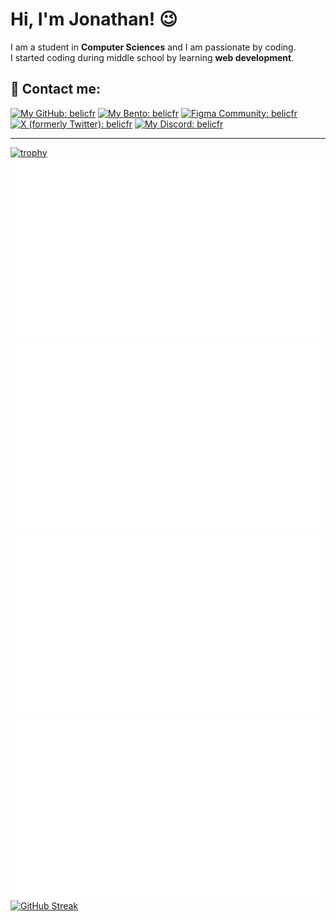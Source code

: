 # Hi, I'm Jonathan! 😉
I am a student in **Computer Sciences** and I am passionate by coding.\
I started coding during middle school by learning **web development**.

## 📱 Contact me:

[![My GitHub: belicfr](https://img.shields.io/badge/GitHub-black.svg?style=for-the-badge&logo=github&logoColor=white)](https://github.com/belicfr)
[![My Bento: belicfr](https://img.shields.io/badge/My_Bento-white.svg?style=for-the-badge&logo=bento&logoColor=black)](https://bento.me/belicfr)
[![Figma Community: belicfr](https://img.shields.io/badge/Figma_Community-black.svg?style=for-the-badge&logo=figma&logoColor=pink)](https://www.figma.com/@belicfr)\
[![X (formerly Twitter): belicfr](https://img.shields.io/badge/-black.svg?style=for-the-badge&logo=x&logoColor=white)](https://www.x.com/belicfr)
[![My Discord: belicfr](https://img.shields.io/badge/belicfr-%235562EB.svg?style=for-the-badge&logo=discord&logoColor=white)](https://discordapp.com/users/705544259742466091)

---------

[![trophy](https://github-profile-trophy.vercel.app/?username=belicfr)](https://github.com/ryo-ma/github-profile-trophy)
![](https://raw.githubusercontent.com/belicfr/github-stats/master/generated/overview.svg#gh-dark-mode-only)
![](https://raw.githubusercontent.com/belicfr/github-stats/master/generated/overview.svg#gh-light-mode-only)
![](https://raw.githubusercontent.com/belicfr/github-stats/master/generated/languages.svg#gh-dark-mode-only)
![](https://raw.githubusercontent.com/belicfr/github-stats/master/generated/languages.svg#gh-light-mode-only)
[![GitHub Streak](https://streak-stats.demolab.com?user=belicfr&theme=swift&hide_border=true)](https://git.io/streak-stats)
